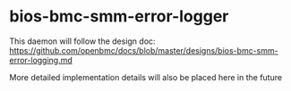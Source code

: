 # bios-bmc-smm-error-logger

This daemon will follow the design doc:
https://github.com/openbmc/docs/blob/master/designs/bios-bmc-smm-error-logging.md

More detailed implementation details will also be placed here in the future
